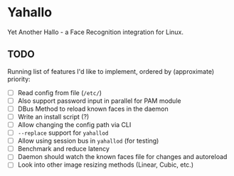 # Yahallo

Yet Another Hallo - a Face Recognition integration for Linux.

## TODO

Running list of features I'd like to implement, ordered by (approximate) priority:
* [ ] Read config from file (`/etc/`)
* [ ] Also support password input in parallel for PAM module
* [ ] DBus Method to reload known faces in the daemon
* [ ] Write an install script (?)
* [ ] Allow changing the config path via CLI
* [ ] `--replace` support for `yahallod`
* [ ] Allow using session bus in `yahallod` (for testing)
* [ ] Benchmark and reduce latency
* [ ] Daemon should watch the known faces file for changes and autoreload
* [ ] Look into other image resizing methods (Linear, Cubic, etc.)

